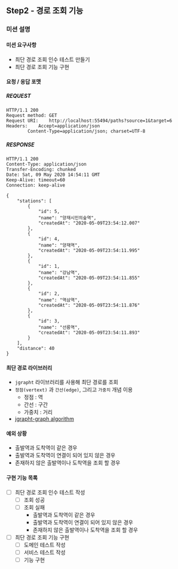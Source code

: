## Step2 - 경로 조회 기능

### 미션 설명

#### 미션 요구사항

- 최단 경로 조회 인수 테스트 만들기
- 최단 경로 조회 기능 구현

#### 요청 / 응답 포맷
##### REQUEST
```http request
HTTP/1.1 200 
Request method:	GET
Request URI:	http://localhost:55494/paths?source=1&target=6
Headers: 	Accept=application/json
		Content-Type=application/json; charset=UTF-8
```

##### RESPONSE
```http request
HTTP/1.1 200 
Content-Type: application/json
Transfer-Encoding: chunked
Date: Sat, 09 May 2020 14:54:11 GMT
Keep-Alive: timeout=60
Connection: keep-alive

{
    "stations": [
        {
            "id": 5,
            "name": "양재시민의숲역",
            "createdAt": "2020-05-09T23:54:12.007"
        },
        {
            "id": 4,
            "name": "양재역",
            "createdAt": "2020-05-09T23:54:11.995"
        },
        {
            "id": 1,
            "name": "강남역",
            "createdAt": "2020-05-09T23:54:11.855"
        },
        {
            "id": 2,
            "name": "역삼역",
            "createdAt": "2020-05-09T23:54:11.876"
        },
        {
            "id": 3,
            "name": "선릉역",
            "createdAt": "2020-05-09T23:54:11.893"
        }
    ],
    "distance": 40
}
```

#### 최단 경로 라이브러리
- `jgrapht` 라이브러리를 사용해 최단 경로를 조회
- `정점(vertext)` 과 `간선(edge)`, 그리고 `가중치` 개념 이용
  - 정점 : 역
  - 간선 : 구간
  - 가중치 : 거리
- [jgrapht-graph algorithm](https://jgrapht.org/guide/UserOverview#graph-algorithms)

#### 예외 상황
- 출발역과 도착역이 같은 경우
- 출발역과 도착역이 연결이 되어 있지 않은 경우
- 존재하지 않은 출발역이나 도착역을 조회 할 경우

#### 구현 기능 목록
- [ ] 최단 경로 조회 인수 테스트 작성
  - [ ] 조회 성공
  - [ ] 조회 실패
    - 출발역과 도착역이 같은 경우
    - 출발역과 도착역이 연결이 되어 있지 않은 경우
    - 존재하지 않은 출발역이나 도착역을 조회 할 경우
- [ ] 최단 경로 조회 기능 구현
  - [ ] 도메인 테스트 작성
  - [ ] 서비스 테스트 작성
  - [ ] 기능 구현

##  
